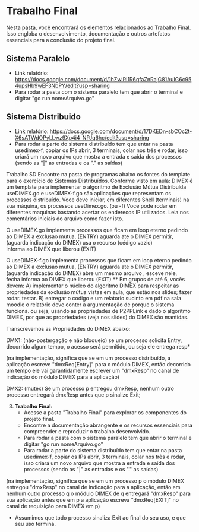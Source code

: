 # Trabalho Final
Nesta pasta, você encontrará os elementos relacionados ao Trabalho Final. Isso engloba o desenvolvimento, documentação e outros artefatos essenciais para a conclusão do projeto final.

## Sistema Paralelo
- Link relatório: https://docs.google.com/document/d/1hZwiRl1R6qfaZnRajG81AuIG6c954upsHb9wEF3NbPY/edit?usp=sharing
- Para rodar a pasta com o sistema paralelo tem que abrir o terminal e digitar "go run nomeArquivo.go"

## Sistema Distribuido
- Link relatório: https://docs.google.com/document/d/17DKEDn-sbCOc2t-X6sATWdOPyLLwz9Xp4i4_NPJq6hc/edit?usp=sharing
- Para rodar a parte do sistema distribuído tem que entar na pasta usedimex-f, copiar os IPs abrir, 3 terminais, colar nos três e rodar, isso criará um novo arquivo que mostra a entrada e saída dos processos (sendo as "|" as entradas e os "." as saídas)


Trabalho SD
  Encontre na pasta de programas abaixo os fontes do template para o exercício de Sistemas Distribuídos.
  Conforme visto em aula:
        DIMEX é um template para implementar o algoritmo de Exclusão Mútua Distribuída
        useDIMEX.go e useDIMEX-f.go são aplicações que representam os processos distribuído.
  Voce deve iniciar, em diferentes Shell (terminais) na sua máquina, os processos useDimex.go. (ou -f)
  Voce pode rodar em diferentes maquinas bastando acertar os enderecos IP utilizados.
  Leia nos comentários iniciais do arquivo como fazer isto.

  O useDIMEX.go implementa processos que ficam em loop eterno 
        pedindo ao DIMEX a exclusao mutua,  (ENTRY)
        aguarda ate o DIMEX permitir,       (aguarda indicação do DIMEX)
        usa o recurso (cédigo vazio)  
        informa ao DIMEX que liberou        (EXIT)

  O useDIMEX-f.go implementa processos que ficam em loop eterno 
        pedindo ao DIMEX a exclusao mutua,  (ENTRY)
        aguarda ate o DIMEX permitir,       (aguarda indicação do DIMEX)
               abre um mesmo arquivo , 
               esceve nele,  
               fecha
        informa ao DIMEX que liberou        (EXIT)
** Em grupos de até 6, vocês devem:
    A) implementar o núcleo do algoritmo DIMEX para respeitar as propriedades
        da exclusão mútua vistas em aula, que estão nos slides;
        fazer rodar.  testar.
    B) entregar o codigo e um relatorio sucinto em pdf na sala moodle
       o relatório deve conter a argumentação de porque o sistema funciona.
       ou seja, usando as propriedades de P2PPLink e dado o algoritmo DIMEX,
       por que as propriedades (veja nos slides) do DiMEX são mantidas.

Transcrevemos as Propriedades do DiMEX abaixo:

DMX1: (não-postergação e não bloqueio) se um processo solicita Entry,   decorrido algum tempo, o acesso será permitido,
ou seja ele entrega   resp*  

(na implementação, significa que se em um processo distribuído, a aplicação escreve "dmxReq[Entry]" para o módulo DIMEX,
então decorrido um tempo ele vai garantidamente escrever um "dmxResp" no canal de indicação do módulo DIMEX para a aplicação)

DMX2: (mutex) Se um processo p entregou dmxResp, nenhum outro processo entregará   dmxResp antes que p sinalize Exit;


3. **Trabalho Final:**
   - Acesse a pasta "Trabalho Final" para explorar os componentes do projeto final.
   - Encontre a documentação abrangente e os recursos essenciais para compreender e reproduzir o trabalho desenvolvido.
   - Para rodar a pasta com o sistema paralelo tem que abrir o terminal e digitar "go run nomeArquivo.go" 
   - Para rodar a parte do sistema distribuído tem que entar na pasta usedimex-f, copiar os IPs abrir, 3 terminais, colar nos três e rodar, isso criará um novo arquivo que mostra a entrada e saída dos processos (sendo as "|" as entradas e os "." as saídas)

(na implementação, significa que
se em um processo p o módulo  DIMEX entregou "dmxResp" no canal de indicação para a aplicação, então
em nenhum outro processo  q o módulo DIMEX de q  entregará "dmxResp" para sua aplicação antes que em p
a aplicação escreva "dmxReq[EXIT]"  no canal de requisição para DIMEX em p) 

* Assumimos que todo processo sinaliza Exit ao final do seu uso, e que seu uso termina.  
